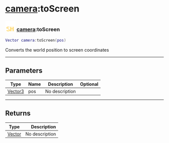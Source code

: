 # [camera](../camera/README.md):toScreen

### <img src="../../.gitbook/assets/shared.png" width="32" height="32" /> [camera](../camera/README.md):toScreen

```lua
Vector camera:toScreen(pos)
```

Converts the world position to screen coordinates<br>

-----------------
## Parameters

| Type   | Name | Description | Optional |
| ------ | ---- | ----------- | -------: |
| [Vector3](../vector3/README.md) | pos | No description |   |

-----------------
## Returns

| Type   | Description |
| ------ | ----------: |
| [Vector](../vector/README.md) | No description |
